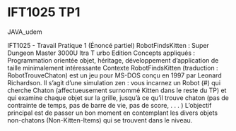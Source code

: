 # IFT1025 TP1
JAVA_udem

IFT1025 - Travail Pratique 1 (Énoncé partiel)
RobotFindsKitten : Super Dungeon Master 3000U ltra
T urbo Edition
Concepts appliqués : Programmation orientée objet, héritage, développement
d’application de taille minimalement intéressante
Contexte
RobotFindsKitten (traduction : RobotTrouveChaton) est un jeu pour MS-DOS conçu en 1997 par
Leonard Richardson.
Il s’agit d’une simulation zen : vous incarnez un Robot (#) qui cherche Chaton (affectueusement
surnommé Kitten dans le reste du TP) et qui examine chaque objet sur la grille, jusqu’à ce qu’il
trouve chaton (pas de contrainte de temps, pas de barre de vie, pas de score, . . . )
L’objectif principal est de passer un bon moment en contemplant les divers objets non-chatons
(Non-Kitten-Items) qui se trouvent dans le niveau.
